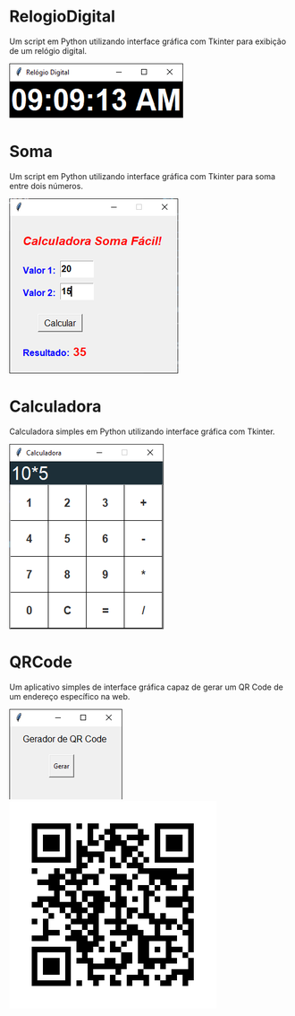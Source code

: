 # RelogioDigital

Um script em Python utilizando interface gráfica com Tkinter para exibição de um relógio digital. 

<img src = "RelogioDigital.png">

# Soma

Um script em Python utilizando interface gráfica com Tkinter para soma entre dois números.

<img src = "Soma.png">

# Calculadora

Calculadora simples em Python utilizando interface gráfica com Tkinter.

<img src = "Calculadora.png">

# QRCode

Um aplicativo simples de interface gráfica capaz de gerar um QR Code de um endereço específico na web.

<img src = "QRCode.png">
<img src = "qr_canal.png">



